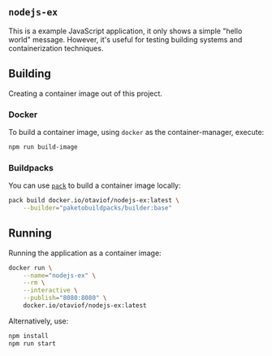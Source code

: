 `nodejs-ex`
-----------

This is a example JavaScript application, it only shows a simple "hello world" message. However, it's
useful for testing building systems and containerization techniques.

## Building

Creating a container image out of this project.

### Docker

To build a container image, using `docker` as the container-manager, execute:

```bash
npm run build-image
```

### Buildpacks

You can use [`pack`][buildpacksPack] to build a container image locally:

```bash
pack build docker.io/otaviof/nodejs-ex:latest \
	--builder="paketobuildpacks/builder:base"
```

## Running

Running the application as a container image:

```bash
docker run \
	--name="nodejs-ex" \
	--rm \
	--interactive \
	--publish="8080:8080" \
	docker.io/otaviof/nodejs-ex:latest
```

Alternatively, use:

```bash
npm install
npm run start
```

[buildpacksPack]: https://buildpacks.io/docs/tools/pack/